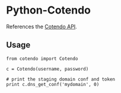 Python-Cotendo
==============

References the [Cotendo API](http://help.cotendo.net/display/Manual22/APIs?undefined).

Usage
-----

    from cotendo import Cotendo
    
    c = Cotendo(username, password)
    
    # print the staging domain conf and token
    print c.dns_get_conf('mydomain', 0)
